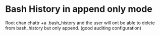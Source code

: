 # Bash History in append only mode
Root chan chattr +a .bash_history and the user will ont be able to delete from bash_history but only append. (good auditing configuration)